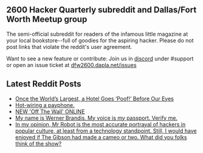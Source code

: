 ## 2600 Hacker Quarterly subreddit and Dallas/Fort Worth Meetup group
The semi-official subreddit for readers of the infamous little magazine at your local bookstore--full of goodies for the aspiring hacker. Please do not post links that violate the reddit's user agreement.

Want to see a new feature or contribute: 
Join us in [discord](https://dfw2600.dapla.net/chat) under #support or open an issue ticket at [dfw2600.dapla.net/issues](https://dfw2600.dapla.net/issues)

## Latest Reddit Posts
<!-- BLOG-POST-LIST:START -->
- [Once the World’s Largest, a Hotel Goes ‘Poof!’ Before Our Eyes](https://www.reddit.com/r/2600/comments/11gd0ux/once_the_worlds_largest_a_hotel_goes_poof_before/)
- [Hot-wiring a payphone.](https://www.reddit.com/r/2600/comments/11g97m2/hotwiring_a_payphone/)
- [NEW 'Off The Wall' ONLINE](https://2600.com/wall/28-02-2023)
- [My name is Werner Brandis. My voice is my passport. Verify me.](https://www.reddit.com/r/2600/comments/11djutl/my_name_is_werner_brandis_my_voice_is_my_passport/)
- [In my opinion, Mr Robot is the most accurate portrayal of hackers in popular culture, at least from a technology standpoint. Still, I would have enjoyed if The Gibson had made a cameo or two. What did you folks think of the show?](https://www.reddit.com/r/2600/comments/11871fn/in_my_opinion_mr_robot_is_the_most_accurate/)
<!-- BLOG-POST-LIST:END -->
